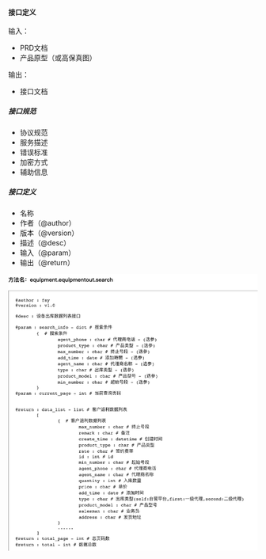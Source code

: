 #### 接口定义

输入：
* PRD文档
* 产品原型（或高保真图）

输出：
* 接口文档

##### 接口规范
* 协议规范
* 服务描述
* 错误标准
* 加密方式
* 辅助信息

##### 接口定义
* 名称
* 作者（@author）
* 版本（@version）
* 描述（@desc）
* 输入（@param）
* 输出（@return）

![](/assets/api_example.png)

